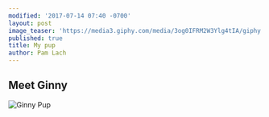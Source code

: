 ```yaml
---
modified: '2017-07-14 07:40 -0700'
layout: post
image_teaser: 'https://media3.giphy.com/media/3og0IFRM2W3Ylg4tIA/giphy.gif'
published: true
title: My pup
author: Pam Lach
---
```

## Meet Ginny

![Ginny Pup]({{site.baseurl}}/assets/exhausted_sick_girl.jpg)


